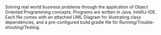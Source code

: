 Solving real world business problems through the application of Object Oriented Programming concepts. 
Programs are written in Java, IntelliJ-IDE. Each file comes with an attached UML Diagram for illustrating
class dependencies, and a pre-configured build.gradle file for Running/Trouble-shooting/Testing.
